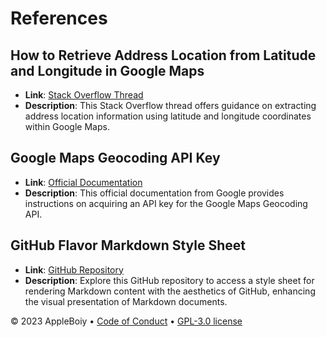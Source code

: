 # References

## How to Retrieve Address Location from Latitude and Longitude in Google Maps

- **Link**: [Stack Overflow Thread](https://stackoverflow.com/questions/19511597/how-to-get-address-location-from-latitude-and-longitude-in-google-map#:~:text=Simply%20pass%20latitude%2C%20longitude%20and,fetch%20your%20city%20from%20there.&text=Note%3A%20Ensure%20that%20no%20space,passed%20in%20the%20latlng%20parameter.)
- **Description**: This Stack Overflow thread offers guidance on extracting address location information using latitude
  and longitude coordinates within Google Maps.

## Google Maps Geocoding API Key

- **Link**: [Official Documentation](https://developers.google.com/maps/documentation/geocoding/get-api-key)
- **Description**: This official documentation from Google provides instructions on acquiring an API key for the Google
  Maps Geocoding API.

## GitHub Flavor Markdown Style Sheet

- **Link**: [GitHub Repository](https://github.com/FabrizioMusacchio/GitHub_Flavor_Markdown_CSS)
- **Description**: Explore this GitHub repository to access a style sheet for rendering Markdown content with the
  aesthetics of GitHub, enhancing the visual presentation of Markdown documents.

&copy; 2023 AppleBoiy &bull; [Code of Conduct](../.github/CODE_OF_CONDUCT.md) &bull; [GPL-3.0 license](../LICENSE)
